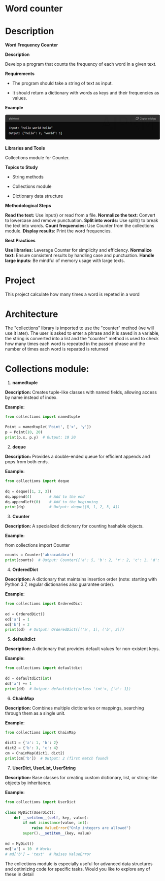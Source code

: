 # Word counter

# Description

**Word Frequency Counter**

**Description**

Develop a program that counts the frequency of each word in a given text.

**Requirements**

- The program should take a string of text as input.

- It should return a dictionary with words as keys and their frequencies as values.

**Example**

![Example](./rsc/Captura.JPG)

**Libraries and Tools**

Collections module for Counter.

**Topics to Study**

- String methods

- Collections module

- Dictionary data structure

**Methodological Steps**

**Read the text:** Use input() or read from a file.
**Normalize the text:** Convert to lowercase and remove punctuation.
**Split into words:** Use split() to break the text into words.
**Count frequencies:** Use Counter from the collections module.
**Display results:** Print the word frequencies.

**Best Practices**

**Use libraries:** Leverage Counter for simplicity and efficiency.
**Normalize text:** Ensure consistent results by handling case and punctuation.
**Handle large inputs:** Be mindful of memory usage with large texts.

# Project
This project calculate how many times a word is repeted in a word

# Architecture

The "collections" library is imported to use the "counter" method (we will use it later). The user is asked to enter a phrase and it is saved in a variable, the string is converted into a list and the "counter" method is used to check how many times each word is repeated in the passed phrase and the number of times each word is repeated is returned


# Collections module:

1. **namedtuple**

**Description:**
Creates tuple-like classes with named fields, allowing access by name instead of index.

**Example:**

```python
from collections import namedtuple

Point = namedtuple('Point', ['x', 'y'])
p = Point(10, 20)
print(p.x, p.y)  # Output: 10 20
```

2. **deque**

**Description:**
Provides a double-ended queue for efficient appends and pops from both ends.

**Example:**
```python
from collections import deque

dq = deque([1, 2, 3])
dq.append(4)        # Add to the end
dq.appendleft(0)    # Add to the beginning
print(dq)           # Output: deque([0, 1, 2, 3, 4])

```

3. **Counter**

**Description:**
A specialized dictionary for counting hashable objects.

**Example:**

from collections import Counter

```python
counts = Counter('abracadabra')
print(counts)  # Output: Counter({'a': 5, 'b': 2, 'r': 2, 'c': 1, 'd': 1})
```

4. **OrderedDict**

**Description:**
A dictionary that maintains insertion order (note: starting with Python 3.7, regular dictionaries also guarantee order).

**Example:**

```python
from collections import OrderedDict

od = OrderedDict()
od['a'] = 1
od['b'] = 2
print(od)  # Output: OrderedDict([('a', 1), ('b', 2)])
```

5. **defaultdict**

**Description:**
A dictionary that provides default values for non-existent keys.

**Example:**

```python
from collections import defaultdict

dd = defaultdict(int)
dd['a'] += 1
print(dd)  # Output: defaultdict(<class 'int'>, {'a': 1})
```

6. **ChainMap**

**Description:**
Combines multiple dictionaries or mappings, searching through them as a single unit.

**Example:**

```python
from collections import ChainMap

dict1 = {'a': 1, 'b': 2}
dict2 = {'b': 3, 'c': 4}
cm = ChainMap(dict1, dict2)
print(cm['b'])  # Output: 2 (first match found)
```

7. **UserDict, UserList, UserString**

**Description:**
Base classes for creating custom dictionary, list, or string-like objects by inheritance.

**Example:**

```python
from collections import UserDict

class MyDict(UserDict):
    def __setitem__(self, key, value):
        if not isinstance(value, int):
            raise ValueError("Only integers are allowed")
        super().__setitem__(key, value)

md = MyDict()
md['a'] = 10  # Works
# md['b'] = 'text'  # Raises ValueError
```

The collections module is especially useful for advanced data structures and optimizing code for specific tasks. Would you like to explore any of these in detail